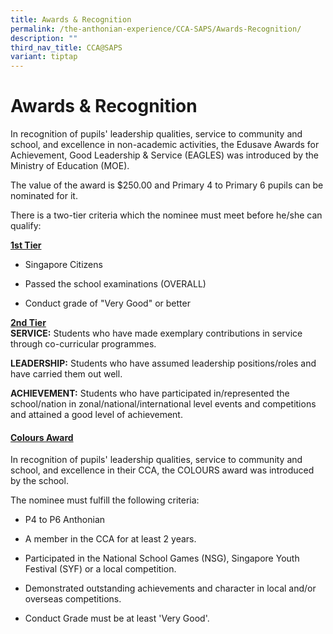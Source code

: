 ```yaml
---
title: Awards & Recognition
permalink: /the-anthonian-experience/CCA-SAPS/Awards-Recognition/
description: ""
third_nav_title: CCA@SAPS
variant: tiptap
---
```

<h1>Awards &amp; Recognition</h1>
<p>In recognition of pupils' leadership qualities, service to community and
school, and excellence in non-academic activities, the Edusave Awards for
Achievement, Good Leadership &amp; Service (EAGLES) was introduced by the
Ministry of Education (MOE).</p>
<p>The value of the award is $250.00 and Primary 4 to Primary 6 pupils can
be nominated for it.</p>
<p>There is a two-tier criteria which the nominee must meet before he/she
can qualify:</p>
<p><strong><u>1st Tier</u></strong>
</p>
<ul data-tight="true" class="tight">
<li>
<p>Singapore Citizens</p>
</li>
<li>
<p>Passed the school examinations (OVERALL)</p>
</li>
<li>
<p>Conduct grade of "Very Good" or better</p>
</li>
</ul>
<p><strong><u>2nd Tier</u></strong>
<br><strong>SERVICE:</strong> Students who have made exemplary contributions
in service through co-curricular programmes.</p>
<p><strong>LEADERSHIP:</strong> Students who have assumed leadership positions/roles
and have carried them out well.</p>
<p><strong>ACHIEVEMENT:</strong> Students who have participated in/represented
the school/nation in zonal/national/international level events and competitions
and attained a good level of achievement.</p>
<h4><strong><u>Colours Award</u></strong></h4>
<p>In recognition of pupils' leadership qualities, service to community and
school, and excellence in their CCA, the COLOURS award was introduced by
the school.</p>
<p>The nominee must fulfill the following criteria:</p>
<ul data-tight="true" class="tight">
<li>
<p>P4 to P6 Anthonian</p>
</li>
<li>
<p>A member in the CCA for at least 2 years.</p>
</li>
<li>
<p>Participated in the National School Games (NSG), Singapore Youth Festival
(SYF) or a local competition.</p>
</li>
<li>
<p>Demonstrated outstanding achievements and character in local and/or overseas
competitions.</p>
</li>
<li>
<p>Conduct Grade must be at least 'Very Good'.</p>
</li>
</ul>
<p></p>